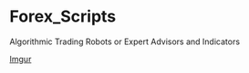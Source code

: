 # Forex_Scripts
Algorithmic Trading Robots or Expert Advisors and Indicators

[Imgur](https://i.imgur.com/qDcKhG5.png)
